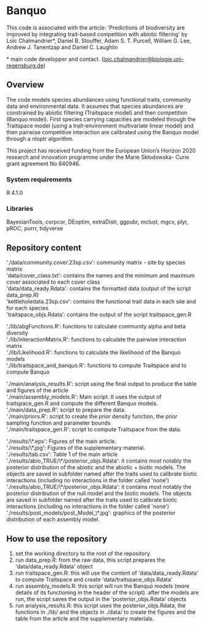 # Banquo

This code is associated with the article: 'Predictions of biodiversity are improved by integrating trait-based competition with abiotic filtering' by Loïc Chalmandrier\*, Daniel B. Stouffer, Adam S. T. Purcell, William G. Lee, Andrew J. Tanentzap and Daniel C. Laughlin
 
\* main code developper and contact. (loic.chalmandrier@biologie.uni-regensburg.de)

## Overview  
The code models species abundances using functional traits, community data and environmental data. It assumes that species abundances are constrained by abiotic filtering (Traitspace model) and then competition (Banquo model). First species carrying capacities are modeled through the Traitspace model (using a trait-environment multivariate linear model) and then pairwise competitive interaction are calibrated using the Banquo model through a nloptr algorithm.

This project has received funding from the European Union’s Horizon 2020 research and innovation programme under the Marie Skłodowska-
Curie grant agreement No 840946.


### System requirements
R 4.1.0

### Libraries
BayesianTools, corpcor, DEoptim, extraDistr, ggpubr, mclust, mgcv, plyr, pROC, purrr, tidyverse


## Repository content

<p> './data/community.cover.23sp.csv': community matrix - site by species matrix <br>
'data/cover_class.txt': contains the names and the minimum and maximum cover associated to each cover class <br>
'data/data_ready.Rdata': contains the formatted data (output of the script data_prep.R) <br>
'kettleholedata.23sp.csv': contains the functional trait data in each site and for each species <br>
'traitspace_objs.Rdata': contains the output of the script traitspace_gen.R </p>
<p>  './lib/abgFunctions.R': functions to calculate community alpha and beta diversity <br>
'./lib/interactionMatrix.R': functions to calculate the pairwise interaction matrix <br>
'./lib/Likelihood.R': functions to calculate the likelihood of the Banquo models<br> 
'./lib/traitspace_and_banquo.R': functions to compute Traitspace and to compute Banquo</p>
<p> './main/analysis_results.R': script using the final output to produce the table and figures of the article <br>
'./main/assembly_models.R': Main script. It uses the output of traitspace_gen.R and compute the different Banquo models.<br>
'./main/data_prep.R': script to prepare the data.<br>
'./main/priors.R': script to create the prior density function, the prior sampling function and parameter bounds <br>
'./main/traitspace_gen.R': script to compute Traitspace from the data.</p>
<p>  './results/\*.eps': Figures of the main article.<br>
'./results/\*.jpg': Figures of the supplementary material.<br>
'./results/tab.csv': Table 1 of the main article<br>
'./results/abio_TRUE/\*/posterior_objs.Rdata': it contains most notably the posterior distribution of the abiotic and the abiotic + biotic models. The objects are saved in subfolder named after the traits used to calibrate biotic interactions (including no interactions in the folder called 'none')<br>
'./results/abio_TRUE/\*/posterior_objs.Rdata': it contains most notably the posterior distribution of the null model and the biotic models. The objects are saved in subfolder named after the traits used to calibrate biotic interactions (including no interactions in the folder called 'none')<br>
'./results/post_models/post_Model_\*.jpg': graphics of the posterior distribution of each assembly model.</p>
         
## How to use the repository
1. set the working directory to the root of the repository.
2. run data_prep.R: from the raw data, this script prepares the 'data/data_ready.Rdata' object
3. run traitspace_gen.R: this will use the content of 'data/data_ready.Rdata' to compute Traitspace and create 'data/traitspace_objs.Rdata' 
4. run assembly_models.R: this script will run the Banquo models (more details of its functioning in the header of the script). after the models are run, the script saves the output in the 'posterior_objs.Rdata' objects
5. run analysis_results.R: this script uses the posterior_objs.Rdata, the functions in ./lib/ and the objects in ./data/ to create the figures and the table from the article and the supplementary materials.
